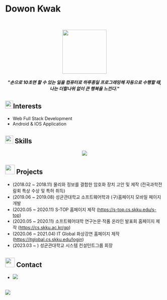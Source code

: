 # Dowon Kwak
<br>
<p align="center"> 
<img src = "https://media.tenor.com/lNtmoshuUI8AAAAi/bahroo-hacker.gif" width = "140px" /> <br /> <br />
<i><b> "손으로 10초면 할 수 있는 일을 컴퓨터로 하루종일 프로그래밍해 자동으로 수행할 때, </b></i>  <br />
<i><b> 나는 더할나위 없이 큰 행복을 느낀다." </b></i>
</p>


## <img src="https://media0.giphy.com/media/BXjqytvu9bKzCUHdzz/giphy.gif?cid=ecf05e47ha1b46ksovruuf3e3jsi8kyvdzjwb0n83t29doie&ep=v1_stickers_search&rid=giphy.gif&ct=s" width ="25" /><b>Interests</b>

- Web Full Stack Development 
- Android & IOS Application

## <img src="https://media2.giphy.com/media/QssGEmpkyEOhBCb7e1/giphy.gif?cid=ecf05e47a0n3gi1bfqntqmob8g9aid1oyj2wr3ds3mg700bl&rid=giphy.gif" width ="25" /><b> Skills</b>


<p align="center">
<p align="center">
  <a href="https://skillicons.dev">
    <img src="https://skillicons.dev/icons?i=git,aws,bootstrap,c,cpp,css,github,gitlab,html,java,js,jquery,kotlin,linux,md,materialui,mysql,nextjs,nestjs,nodejs,py,ocaml,sequelize,sketchup,react,vue,ts,vscode,androidstudio,idea&perline=14" />
  </a>
</p>   
</p>

## <img src="https://media1.giphy.com/media/MelhioWPAo6k4Q6BTp/giphy.gif?cid=ecf05e47yuyidm25tklbgsnm7o4z480wefmgv574iaef8rmr&ep=v1_stickers_search&rid=giphy.gif&ct=s" width ="30" /><b> Projects</b>


- (2018.02 ~ 2018.11) 물리와 정보를 결합한 암호화 장치 고안 및 제작 (전국과학전람회 특상 수상 및 특허 취득) 
- (2019.06 ~ 2019.08) 성균관대학교 소프트웨어학과 (구)홈페이지 모바일 페이지 개발
- (2020.05 ~ 2020.11) S-TOP 홈페이지 제작 (https://s-top.cs.skku.edu/s-top)
- (2020.05 ~ 2020.11) 소프트웨어대학 연구논문·작품 온라인 발표회 홈페이지 제작 (https://cs.skku.ac.kr/gp)
- (2020.06 ~ 2021.04) IT Global 화상강연 홈페이지 제작 (https://itglobal.cs.skku.edu/login)
- (2023.03 ~ ) 성균관대학교 시스템 컨설턴트그룹 회장


## <img src="https://media2.giphy.com/media/9tsKCeqTx8eGGoQ7Pc/giphy.gif?cid=ecf05e47gk5o6umph41jlf2wlytb15bgn0jkvru9h5w5xy4m&ep=v1_stickers_search&rid=giphy.gif&ct=s" width ="30" /><b> Contact</b>

<div align='left'>

<ul>

<li>
<a href="mailto:hegnut5859@gmail.com" target="_blank">
<img src="https://img.shields.io/badge/gmail:DowonKwak-%23EA4335.svg?style=for-the-badge&logo=gmail&logoColor=white" t="mail"  />
</a>
</li>
   
</ul>
</div>

<br>
<img src="https://user-images.githubusercontent.com/73097560/115834477-dbab4500-a447-11eb-908a-139a6edaec5c.gif" />

